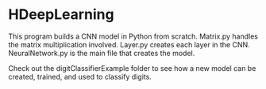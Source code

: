 # HDeepLearning

This program builds a CNN model in Python from scratch. 
Matrix.py handles the matrix multiplication involved.
Layer.py creates each layer in the CNN.
NeuralNetwork.py is the main file that creates the model.

Check out the digitClassifierExample folder to see how a new model can be created, trained, and used to classify digits.
